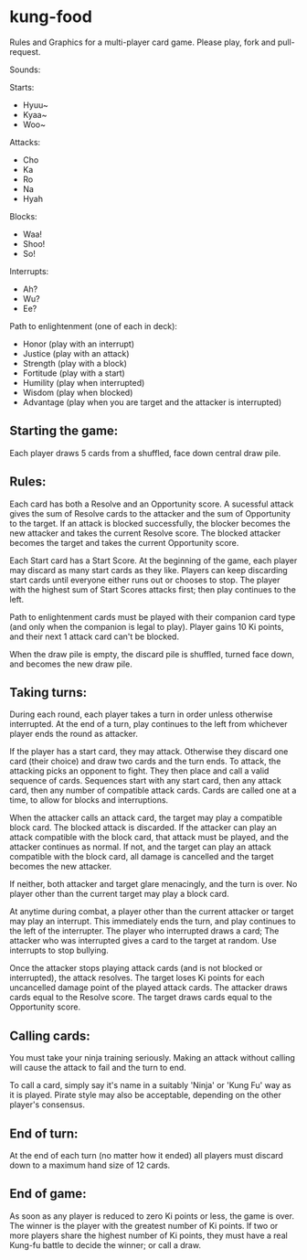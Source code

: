 kung-food
=========

Rules and Graphics for a multi-player card game. Please play, fork and pull-request.

Sounds:

Starts:
* Hyuu~
* Kyaa~
* Woo~

Attacks:
* Cho
* Ka
* Ro
* Na
* Hyah

Blocks:
* Waa!
* Shoo!
* So!

Interrupts:
* Ah?
* Wu?
* Ee?

Path to enlightenment (one of each in deck):
* Honor (play with an interrupt)
* Justice (play with an attack)
* Strength (play with a block)
* Fortitude (play with a start)
* Humility (play when interrupted)
* Wisdom (play when blocked)
* Advantage (play when you are target and the attacker is interrupted)

Starting the game:
------------------
Each player draws 5 cards from a shuffled, face down central draw pile.

Rules:
------
Each card has both a Resolve and an Opportunity score. A sucessful attack
gives the sum of Resolve cards to the attacker and the sum of Opportunity
to the target. If an attack is blocked successfully, the blocker becomes
the new attacker and takes the current Resolve score. The blocked attacker
becomes the target and takes the current Opportunity score.

Each Start card has a Start Score. At the beginning of the game, each
player may discard as many start cards as they like. Players can keep
discarding start cards until everyone either runs out or chooses to stop.
The player with the highest sum of Start Scores attacks first; then play
continues to the left.

Path to enlightenment cards must be played with their companion card type
(and only when the companion is legal to play). Player gains 10 Ki points,
and their next 1 attack card can't be blocked.

When the draw pile is empty, the discard pile is shuffled, turned face down,
and becomes the new draw pile.

Taking turns:
-------------
During each round, each player takes a turn in order unless otherwise
interrupted. At the end of a turn, play continues to the left from whichever
player ends the round as attacker.

If the player has a start card, they may attack. Otherwise they discard one
card (their choice) and draw two cards and the turn ends. To attack, the
attacking picks an opponent to fight. They then place and call a valid
sequence of cards. Sequences start with any start card, then any attack card,
then any number of compatible attack cards. Cards are called one at a time,
to allow for blocks and interruptions.

When the attacker calls an attack card, the target may play a compatible block
card. The blocked attack is discarded. If the attacker can play an attack
compatible with the block card, that attack must be played, and the attacker
continues as normal. If not, and the target can play an attack compatible with
the block card, all damage is cancelled and the target becomes the new attacker.

If neither, both attacker and target glare menacingly, and the turn is over.
No player other than the current target may play a block card.

At anytime during combat, a player other than the current attacker or target may
play an interrupt. This immediately ends the turn, and play continues to the
left of the interrupter. The player who interrupted draws a card; The attacker
who was interrupted gives a card to the target at random.
Use interrupts to stop bullying.

Once the attacker stops playing attack cards (and is not blocked or interrupted),
the attack resolves. The target loses Ki points for each uncancelled damage point
of the played attack cards. The attacker draws cards equal to the Resolve score.
The target draws cards equal to the Opportunity score.

Calling cards:
--------------
You must take your ninja training seriously. Making an attack without calling
will cause the attack to fail and the turn to end.

To call a card, simply say it's name in a suitably 'Ninja' or 'Kung Fu' way as
it is played. Pirate style may also be acceptable, depending on the other
player's consensus.

End of turn:
------------
At the end of each turn (no matter how it ended) all players must discard
down to a maximum hand size of 12 cards.

End of game:
------------
As soon as any player is reduced to zero Ki points or less, the game is over.
The winner is the player with the greatest number of Ki points. If two or more players share the highest number of Ki points, they must have a real Kung-fu battle to decide the winner; or call a draw.

